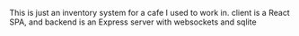 This is just an inventory system for a cafe I used to work in.
client is a React SPA, and backend is an Express server with websockets and sqlite
